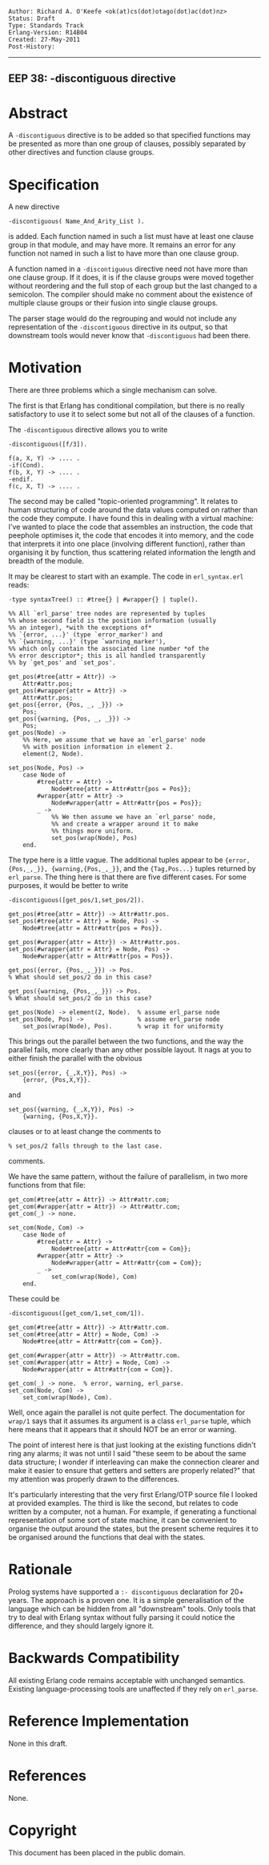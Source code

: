     Author: Richard A. O'Keefe <ok(at)cs(dot)otago(dot)ac(dot)nz>
    Status: Draft
    Type: Standards Track
    Erlang-Version: R14B04
    Created: 27-May-2011
    Post-History:
****
EEP 38: -discontiguous directive
----

Abstract
========

A `-discontiguous` directive is to be added so that specified
functions may be presented as more than one group of clauses,
possibly separated by other directives and function clause
groups.

Specification
=============

A new directive

    -discontiguous( Name_And_Arity_List ).

is added.  Each function named in such a list must have at
least one clause group in that module, and may have more.
It remains an error for any function not named in such a
list to have more than one clause group.

A function named in a `-discontiguous` directive need not
have more than one clause group.  If it does, it is if
the clause groups were moved together without reordering
and the full stop of each group but the last changed to
a semicolon.  The compiler should make no comment about
the existence of multiple clause groups or their fusion
into single clause groups.

The parser stage would do the regrouping and would not
include any representation of the `-discontiguous` directive
in its output, so that downstream tools would never know
that `-discontiguous` had been there.

Motivation
==========

There are three problems which a single mechanism can solve.

The first is that Erlang has conditional compilation, but
there is no really satisfactory to use it to select some
but not all of the clauses of a function.

The `-discontiguous` directive allows you to write

    -discontiguous([f/3]).

    f(a, X, Y) -> .... .
    -if(Cond).
    f(b, X, Y) -> .... .
    -endif.
    f(c, X, T) -> .... .

The second may be called "topic-oriented programming".
It relates to human structuring of code around the
data values computed on rather than the code they compute.
I have found this in dealing with a virtual machine:  I've
wanted to place the code that assembles an instruction,
the code that peephole optimises it, the code that encodes
it into memory, and the code that interprets it into one
place (involving different function), rather than organising
it by function, thus scattering related information the
length and breadth of the module.

It may be clearest to start with an example.  The code
in `erl_syntax.erl` reads:

    -type syntaxTree() :: #tree{} | #wrapper{} | tuple().

    %% All `erl_parse' tree nodes are represented by tuples
    %% whose second field is the position information (usually
    %% an integer), *with the exceptions of*
    %% `{error, ...}' (type `error_marker') and
    %% `{warning, ...}' (type `warning_marker'),
    %% which only contain the associated line number *of the
    %% error descriptor*; this is all handled transparently
    %% by `get_pos' and `set_pos'.

    get_pos(#tree{attr = Attr}) ->
        Attr#attr.pos;
    get_pos(#wrapper{attr = Attr}) ->
        Attr#attr.pos;
    get_pos({error, {Pos, _, _}}) ->
        Pos;
    get_pos({warning, {Pos, _, _}}) ->
        Pos;
    get_pos(Node) ->
        %% Here, we assume that we have an `erl_parse' node
        %% with position information in element 2.
        element(2, Node).

    set_pos(Node, Pos) ->
        case Node of
            #tree{attr = Attr} ->
                Node#tree{attr = Attr#attr{pos = Pos}};
            #wrapper{attr = Attr} ->
                Node#wrapper{attr = Attr#attr{pos = Pos}};
            _ ->
                %% We then assume we have an `erl_parse' node,
                %% and create a wrapper around it to make
                %% things more uniform.
                set_pos(wrap(Node), Pos)
        end.

The type here is a little vague.  The additional tuples appear
to be `{error,{Pos,_,_}}, {warning,{Pos,_,_}}`, and the
`{Tag,Pos...}` tuples returned by `erl_parse`.  The thing here is
that there are five different cases.  For some purposes,
it would be better to write

    -discontiguous([get_pos/1,set_pos/2]).

    get_pos(#tree{attr = Attr}) -> Attr#attr.pos.
    set_pos(#tree{attr = Attr} = Node, Pos) ->
        Node#tree{attr = Attr#attr{pos = Pos}}.

    get_pos(#wrapper{attr = Attr}) -> Attr#attr.pos.
    set_pos(#wrapper{attr = Attr} = Node, Pos) ->
        Node#wrapper{attr = Attr#attr{pos = Pos}}.

    get_pos({error, {Pos,_,_}}) -> Pos.
    % What should set_pos/2 do in this case?

    get_pos({warning, {Pos,_,_}}) -> Pos.
    % What should set_pos/2 do in this case?

    get_pos(Node) -> element(2, Node).  % assume erl_parse node
    set_pos(Node, Pos) ->               % assume erl_parse node
        set_pos(wrap(Node), Pos).       % wrap it for uniformity

This brings out the parallel between the two functions,
and the way the parallel fails, more clearly than any other
possible layout.  It nags at you to either finish the
parallel with the obvious

    set_pos({error, {_,X,Y}}, Pos) ->
        {error, {Pos,X,Y}}.
and

    set_pos({warning, {_,X,Y}), Pos) ->
        {warning, {Pos,X,Y}}.

clauses or to at least change the comments to

    % set_pos/2 falls through to the last case.

comments.

We have the same pattern, without the failure of parallelism,
in two more functions from that file:

    get_com(#tree{attr = Attr}) -> Attr#attr.com;
    get_com(#wrapper{attr = Attr}) -> Attr#attr.com;
    get_com(_) -> none.

    set_com(Node, Com) ->
        case Node of
            #tree{attr = Attr} ->
                Node#tree{attr = Attr#attr{com = Com}};
            #wrapper{attr = Attr} ->
                Node#wrapper{attr = Attr#attr{com = Com}};
            _ ->
                set_com(wrap(Node), Com)
        end.

These could be

    -discontiguous([get_com/1,set_com/1]).

    get_com(#tree{attr = Attr}) -> Attr#attr.com.
    set_com(#tree{attr = Attr} = Node, Com) ->
        Node#tree{attr = Attr#attr{com = Com}}.

    get_com(#wrapper{attr = Attr}) -> Attr#attr.com.
    set_com(#wrapper{attr = Attr} = Node, Com) ->
        Node#wrapper{attr = Attr#attr{com = Com}}.

    get_com(_) -> none.  % error, warning, erl_parse.
    set_com(Node, Com) ->
        set_com(wrap(Node), Com).

Well, once again the parallel is not quite perfect.
The documentation for `wrap/1` says that it assumes
its argument is a class `erl_parse` tuple, which here
means that it appears that it should NOT be an error
or warning.

The point of interest here is that just looking at the
existing functions didn't ring any alarms; it was not
until I said "these seem to be about the same data
structure; I wonder if interleaving can make the
connection clearer and make it easier to ensure that
getters and setters are properly related?" that my
attention was properly drawn to the differences.

It's particularly interesting that the very first Erlang/OTP
source file I looked at provided examples.
The third is like the second, but relates to code
written by a computer, not a human.  For example, if
generating a functional representation of some sort
of state machine, it can be convenient to organise
the output around the states, but the present scheme
requires it to be organised around the functions that
deal with the states.

Rationale
=========

Prolog systems have supported a `:- discontiguous` declaration
for 20+ years.  The approach is a proven one.  It is a simple
generalisation of the language which can be hidden from all
"downstream" tools.  Only tools that try to deal with Erlang
syntax without fully parsing it could notice the difference,
and they should largely ignore it.

Backwards Compatibility
=======================

All existing Erlang code remains acceptable with unchanged
semantics.  Existing language-processing tools are unaffected
if they rely on `erl_parse`.

Reference Implementation
========================

None in this draft.

References
==========

None.

Copyright
=========

This document has been placed in the public domain.

[EmacsVar]: <> "Local Variables:"
[EmacsVar]: <> "mode: indented-text"
[EmacsVar]: <> "indent-tabs-mode: nil"
[EmacsVar]: <> "sentence-end-double-space: t"
[EmacsVar]: <> "fill-column: 70"
[EmacsVar]: <> "coding: utf-8"
[EmacsVar]: <> "End:"
